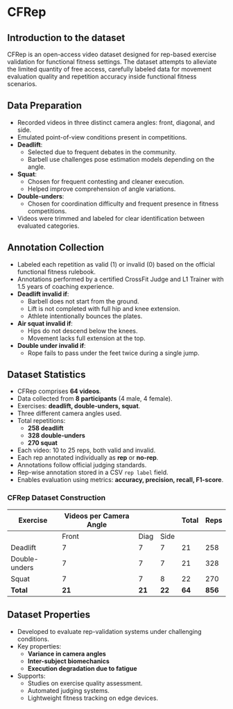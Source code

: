 # CFRep

## Introduction to the dataset
CFRep is an open-access video dataset designed for rep-based exercise validation for functional fitness settings. The dataset attempts to alleviate the limited quantity of free access, carefully labeled data for movement evaluation quality and repetition accuracy inside functional fitness scenarios.

## Data Preparation

- Recorded videos in three distinct camera angles: front, diagonal, and side.
- Emulated point-of-view conditions present in competitions.
- **Deadlift**:
  - Selected due to frequent debates in the community.
  - Barbell use challenges pose estimation models depending on the angle.
- **Squat**:
  - Chosen for frequent contesting and cleaner execution.
  - Helped improve comprehension of angle variations.
- **Double-unders**:
  - Chosen for coordination difficulty and frequent presence in fitness competitions.
- Videos were trimmed and labeled for clear identification between evaluated categories.

## Annotation Collection

- Labeled each repetition as valid (1) or invalid (0) based on the official functional fitness rulebook.
- Annotations performed by a certified CrossFit Judge and L1 Trainer with 1.5 years of coaching experience.
- **Deadlift invalid if**:
  - Barbell does not start from the ground.
  - Lift is not completed with full hip and knee extension.
  - Athlete intentionally bounces the plates.
- **Air squat invalid if**:
  - Hips do not descend below the knees.
  - Movement lacks full extension at the top.
- **Double under invalid if**:
  - Rope fails to pass under the feet twice during a single jump.

## Dataset Statistics

- CFRep comprises **64 videos**.
- Data collected from **8 participants** (4 male, 4 female).
- Exercises: **deadlift, double-unders, squat**.
- Three different camera angles used.
- Total repetitions:
  - **258 deadlift**
  - **328 double-unders**
  - **270 squat**
- Each video: 10 to 25 reps, both valid and invalid.
- Each rep annotated individually as **rep** or **no-rep**.
- Annotations follow official judging standards.
- Rep-wise annotation stored in a CSV `rep label` field.
- Enables evaluation using metrics: **accuracy, precision, recall, F1-score**.

### CFRep Dataset Construction

| Exercise       | Videos per Camera Angle         |       |       | Total | Reps |
|----------------|----------------------------------|-------|-------|--------|------|
|                | Front                           | Diag  | Side  |        |      |
| Deadlift       | 7                                | 7     | 7     | 21     | 258  |
| Double-unders  | 7                                | 7     | 7     | 21     | 328  |
| Squat          | 7                                | 7     | 8     | 22     | 270  |
| **Total**      | **21**                           | **21**| **22**| **64** | **856** |


## Dataset Properties

- Developed to evaluate rep-validation systems under challenging conditions.
- Key properties:
  - **Variance in camera angles**
  - **Inter-subject biomechanics**
  - **Execution degradation due to fatigue**
- Supports:
  - Studies on exercise quality assessment.
  - Automated judging systems.
  - Lightweight fitness tracking on edge devices.
